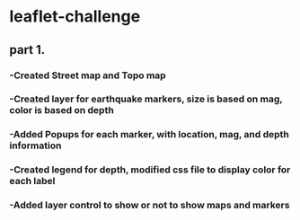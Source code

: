 # leaflet-challenge
## part 1. 
### -Created Street map and Topo map
### -Created layer for earthquake markers, size is based on mag, color is based on depth
### -Added Popups for each marker, with location, mag, and depth information
### -Created legend for depth, modified css file to display color for each label
### -Added layer control to show or not to show maps and markers